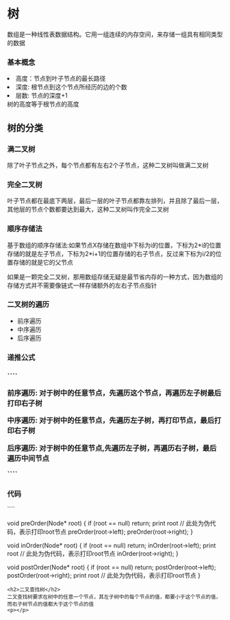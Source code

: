 <h1>树</h1>

数组是一种线性表数据结构。它用一组连续的内存空间，来存储一组具有相同类型的数据

<h3>基本概念</h3>
    <li>高度：节点到叶子节点的最长路径</li>
    <li>深度: 根节点到这个节点所经历的边的个数</li>
    <li>层数: 节点的深度+1</li>
    树的高度等于根节点的高度
<p></p>  
<h2>树的分类</h2>                                                                                           
    <h3>满二叉树</h3>
        <p>除了叶子节点之外，每个节点都有左右2个子节点，这种二叉树叫做满二叉树</p>
    <h3>完全二叉树</h3>
        <p>叶子节点都在最底下两层，最后一层的叶子节点都靠左排列，并且除了最后一层，其他层的节点个数都要达到最大，这种二叉树叫作完全二叉树</p>
     <h3>顺序存储法</h3>
     <p> 基于数组的顺序存储法:如果节点X存储在数组中下标为i的位置，下标为2*i的位置存储的就是左子节点，下标为2*i+1的位置存储的右子节点，反过来下标为i/2的位置存储的就是它的父节点</p>
    如果是一颗完全二叉树，那用数组存储无疑是最节省内存的一种方式，因为数组的存储方式并不需要像链式一样存储额外的左右子节点指针
<p></p>
<h3>二叉树的遍历</h3>
<ul>
    <li>前序遍历</li>
    <li>中序遍历</li>
    <li>后序遍历</li>
</ul>

<h3>递推公式<h3>
````
  <p>前序遍历: 对于树中的任意节点，先遍历这个节点，再遍历左子树最后打印右子树</p>
  <P>中序遍历: 对于树中的任意节点，先遍历左子树，再打印节点，最后打印右子树</P>
  <P>后序遍历: 对于树中的任意节点,先遍历左子树，再遍历右子树，最后遍历中间节点</p>
````
<h3>代码</h3>
````

void preOrder(Node* root) {
  if (root == null) return;
  print root // 此处为伪代码，表示打印root节点
  preOrder(root->left);
  preOrder(root->right);
}

void inOrder(Node* root) {
  if (root == null) return;
  inOrder(root->left);
  print root // 此处为伪代码，表示打印root节点
  inOrder(root->right);
}

void postOrder(Node* root) {
  if (root == null) return;
  postOrder(root->left);
  postOrder(root->right);
  print root // 此处为伪代码，表示打印root节点
}

````
<h2>二叉查找树</h2>
二叉查找树要求在树中的任意一个节点，其左子树中的每个节点的值，都要小于这个节点的值，而右子树节点的值都大于这个节点的值
<p></p>



















